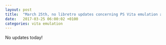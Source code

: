 ```yaml
---
layout: post
title:  "March 25th, no libretro updates concerning PS Vita emulation and emulators"
date:   2017-03-25 06:00:02 +0100
categories: vita emulation
---
```


No updates today!
